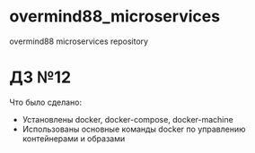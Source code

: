 # overmind88_microservices
overmind88 microservices repository

# ДЗ №12

Что было сделано:
- Установлены docker, docker-compose, docker-machine
- Использованы основные команды docker по управлению контейнерами и образами
